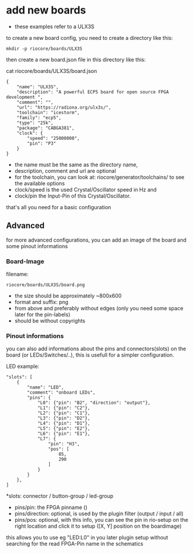 # add new boards
* these examples refer to a ULX3S

to create a new board config, you need to create a directory like this:
```
mkdir -p riocore/boards/ULX3S
```

then create a new board.json file in this directory like this:

cat riocore/boards/ULX3S/board.json
```
{
    "name": "ULX3S",
    "description": "A powerful ECP5 board for open source FPGA development ",
    "comment": "",
    "url": "https://radiona.org/ulx3s/",
    "toolchain": "icestorm",
    "family": "ecp5",
    "type": "25k",
    "package": "CABGA381",
    "clock": {
        "speed": "25000000",
        "pin": "P3"
    }
}
```

* the name must be the same as the directory name,
* description, comment and url are optional
* for the toolchain, you can look at: riocore/generator/toolchains/ to see the available options
* clock/speed is the used Crystal/Oscillator speed in Hz and
* clock/pin the Input-Pin of this Crystal/Oscillator.

that's all you need for a basic configuration

## Advanced

for more advanced configurations, you can add an image of the board and some pinout informations

### Board-Image
filename:
```
riocore/boards/ULX3S/board.png
```

* the size should be approximately ~800x600
* format and suffix: png
* from above and preferably without edges (only you need some space later for the pin-labels)
* should be without copyrights

### Pinout informations

you can also add informations about the pins and connectors(slots) on the board (or LEDs/Switches/..),
this is usefull for a simpler configuration.

LED example:
```
"slots": [
    {
        "name": "LED",
        "comment": "onboard LEDs",
        "pins": {
            "L0": {"pin": "B2", "direction": "output"},
            "L1": {"pin": "C2"},
            "L2": {"pin": "C1"},
            "L3": {"pin": "D2"},
            "L4": {"pin": "D1"},
            "L5": {"pin": "E2"},
            "L6": {"pin": "E1"},
            "L7": {
                "pin": "H3",
                "pos": [
                    85,
                    290
                ]
            }
        }
    },
]
```
*slots: connector / button-group / led-group
* pins/pin: the FPGA pinname ()
* pins/direction: optional, is used by the plugin filter (output / input / all)
* pins/pos: optional, with this info, you can see the pin in rio-setup on the right location and click it to setup ([X, Y] position on the boardimage)

this allows you to use eg "LED:L0" in you later plugin setup without searching for the read FPGA-Pin name in the schematics







